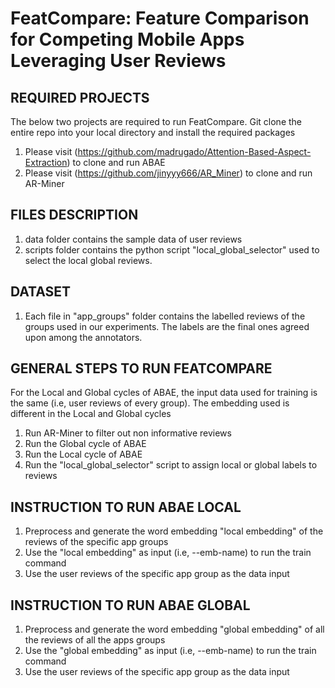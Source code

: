 # FeatCompare: Feature Comparison for Competing Mobile Apps Leveraging User Reviews

REQUIRED PROJECTS
-----------------
The below two projects are required to run FeatCompare. Git clone the entire repo into your local directory and install the required packages

1. Please visit (https://github.com/madrugado/Attention-Based-Aspect-Extraction) to clone and run ABAE
2. Please visit (https://github.com/jinyyy666/AR_Miner) to clone and run AR-Miner


FILES DESCRIPTION
-----------------

1. data folder contains the sample data of user reviews
2. scripts folder contains the python script "local_global_selector" used to select the local global reviews. 

DATASET
-------

1. Each file in "app_groups" folder contains the labelled reviews of the groups used in our experiments. The labels are the final ones agreed upon among the annotators.

GENERAL STEPS TO RUN FEATCOMPARE
--------------------------------

For the Local and Global cycles of ABAE, the input data used for training is the same (i.e, user reviews of every group).
The embedding used is different in the Local and Global cycles

1. Run AR-Miner to filter out non informative reviews
2. Run the Global cycle of ABAE
3. Run the Local cycle of ABAE
4. Run the "local_global_selector" script to assign local or global labels to reviews

INSTRUCTION TO RUN ABAE LOCAL
-----------------------------

1. Preprocess and generate the word embedding "local embedding" of the reviews of the specific app groups
2. Use the "local embedding" as input (i.e, --emb-name) to run the train command
3. Use the user reviews of the specific app group as the data input 

INSTRUCTION TO RUN ABAE GLOBAL
------------------------------

1. Preprocess and generate the word embedding "global embedding" of all the reviews of all the apps groups
2. Use the "global embedding" as input (i.e, --emb-name) to run the train command
3. Use the user reviews of the specific app group as the data input
